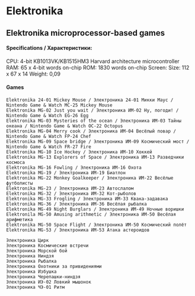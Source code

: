 # Elektronika
## Elektronika microprocessor-based games

#### Specifications / Характеристики:
CPU: 4-bit KB1013VK/KB1515HM3 Harvard architecture microcontroller
RAM: 65 x 4-bit words on-chip
ROM: 1830 words on-chip
Screen:
Size: 112 х 67 х 14
Weight: 0,09

#### Games
````
Elektronika 24-01 Mickey Mouse / Электроника 24-01 Микки Маус / Nintendo Game & Watch MC-25 Mickey Mouse
Elektronika MG-02 Just you wait / Электроника ИМ-02 Ну, погоди! / Nintendo Game & Watch EG-26 Egg
Elektronika MG-03 Mysteries of the ocean / Электроника ИМ-03 Тайны океана / Nintendo Game & Watch OC-22 Octopus
Elektronika MG-04 Merry cook / Электроника ИМ-04 Весёлый повар / Nintendo Game & Watch FP-24 Chef
Elektronika MG-09 Space bridge / Электроника ИМ-09 Космический мост / Nintendo Game & Watch FR-27 Fire
Elektronika MG-10 Ice Hockey / Электроника ИМ-10 Хоккей
Elektronika MG-13 Explorers of Space / Электроника ИМ-13 Разведчики космоса
Elektronika MG-16 Fowling / Электроника ИМ-16 Охота
Elektronika MG-19 / Электроника ИМ-19 Биатлон
Elektronika MG-22 Monkey Goalkeeper / Электроника ИМ-22 Весёлые футболисты
Elektronika MG-23 / Электроника ИМ-23 Автослалом
Elektronika MG-32 / Электроника ИМ-32 Кот-рыболов
Elektronika MG-33 Frogling / Электроника ИМ-33 Квака-задавака
Elektronika MG-36 / Электроника ИМ-36 Весёлая рыбалка
Elektronika MG-49 Night Burglars / Электроника ИМ-49 Ночные воришки
Elektronila MG-50 Amusing arithmetic / Электроника ИМ-50 Весёлая арифметика
Elektronika MG-50 Space Flight / Электроника ИМ-50 Космический полёт
Elektronika MG-53 / Электроника ИМ-53 Атака астероидов
````
````
Электроника Цирк
Электроника Космические встречи
Электроника Морской бой
Электроника Ниндзя
Электроника Рыбалка
Электроника Охотники за привидениями
Электроника Избушка
Электроника Черепашки-ниндзя
Электроника ИЭ-02 Ловкий мышонок
Электроника ЧЭ-01 Ритм
````
